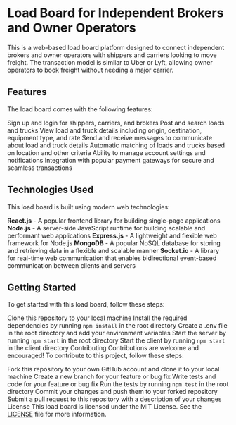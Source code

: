 # **Load Board for Independent Brokers and Owner Operators**

This is a web-based load board platform designed to connect independent brokers and owner operators with shippers and carriers looking to move freight. The transaction model is similar to Uber or Lyft, allowing owner operators to book freight without needing a major carrier.

## **Features**
The load board comes with the following features:

Sign up and login for shippers, carriers, and brokers
Post and search loads and trucks
View load and truck details including origin, destination, equipment type, and rate
Send and receive messages to communicate about load and truck details
Automatic matching of loads and trucks based on location and other criteria
Ability to manage account settings and notifications
Integration with popular payment gateways for secure and seamless transactions
<br>
## **Technologies Used**

This load board is built using modern web technologies:

**React.js** - A popular frontend library for building single-page applications
**Node.js** - A server-side JavaScript runtime for building scalable and performant web applications
**Express.js** - A lightweight and flexible web framework for Node.js
**MongoDB** - A popular NoSQL database for storing and retrieving data in a flexible and scalable manner
**Socket.io** - A library for real-time web communication that enables bidirectional event-based communication between clients and servers
<br>

## **Getting Started**

To get started with this load board, follow these steps:

Clone this repository to your local machine
Install the required dependencies by running `npm install` in the root directory
Create a .env file in the root directory and add your environment variables
Start the server by running `npm start` in the root directory
Start the client by running `npm start` in the client directory
Contributing
Contributions are welcome and encouraged! To contribute to this project, follow these steps:

Fork this repository to your own GitHub account and clone it to your local machine
Create a new branch for your feature or bug fix
Write tests and code for your feature or bug fix
Run the tests by running `npm test` in the root directory
Commit your changes and push them to your forked repository
Submit a pull request to this repository with a description of your changes
License
This load board is licensed under the MIT License. See the <a href="https://www.mit.edu/~amini/LICENSE.md">LICENSE</a> file for more information.
